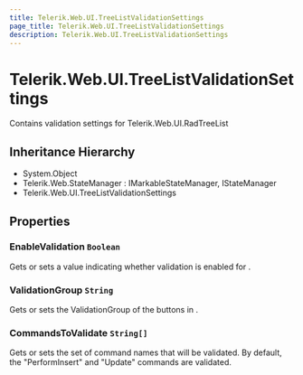 ```yaml
---
title: Telerik.Web.UI.TreeListValidationSettings
page_title: Telerik.Web.UI.TreeListValidationSettings
description: Telerik.Web.UI.TreeListValidationSettings
---
```


# Telerik.Web.UI.TreeListValidationSettings

Contains validation settings for Telerik.Web.UI.RadTreeList

## Inheritance Hierarchy

* System.Object
* Telerik.Web.StateManager : IMarkableStateManager, IStateManager
* Telerik.Web.UI.TreeListValidationSettings

## Properties

###  EnableValidation `Boolean`

Gets or sets a value indicating whether validation is enabled for .

###  ValidationGroup `String`

Gets or sets the ValidationGroup of the buttons in .

###  CommandsToValidate `String[]`

Gets or sets the set of command names that will be validated.
            By default, the "PerformInsert" and "Update" commands are validated.


